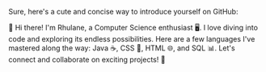 
Sure, here's a cute and concise way to introduce yourself on GitHub:

👋 Hi there! I'm Rhulane, 
a Computer Science enthusiast 🖥️. 
I love diving into code and exploring its endless possibilities.
Here are a few languages I've mastered along the way: Java ☕, CSS 💅, HTML 🌐, and SQL 📊.
Let's connect and collaborate on exciting projects! 🚀
